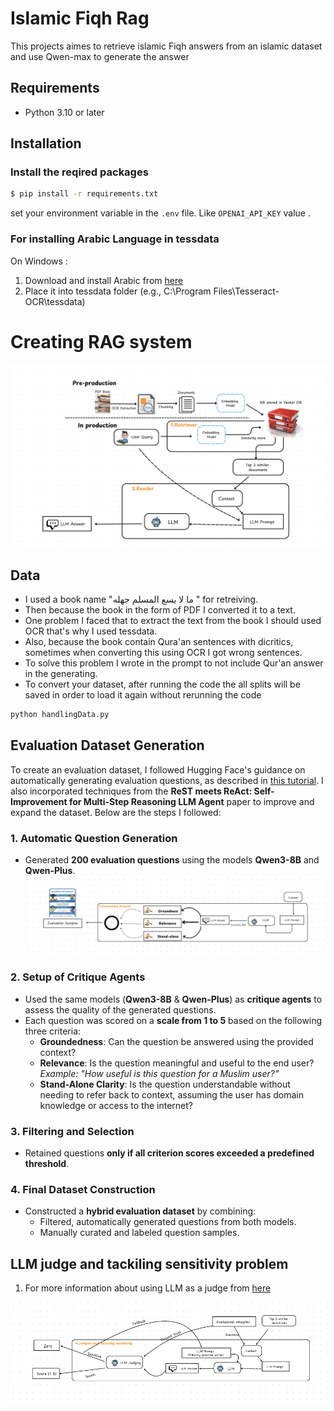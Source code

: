 # Islamic Fiqh Rag

This projects aimes to retrieve islamic Fiqh answers from an islamic dataset and use Qwen-max to generate the answer

## Requirements 
- Python 3.10 or later 


## Installation
### Install the reqired packages
```bash
$ pip install -r requirements.txt
```

set your environment variable in the `.env` file. Like `OPENAI_API_KEY` value .

### For installing Arabic Language in tessdata 
On Windows :
1) Download and install Arabic from [here](https://github.com/tesseract-ocr/tessdata/blob/main/ara.traineddata)
2) Place it into tessdata folder (e.g., C:\Program Files\Tesseract-OCR\tessdata)

# Creating RAG system 
![RAG system flowchart](./src/system/image2.png)

## Data
* I used a book name "ما لا يسع المسلم جهله " for retreiving.
* Then because the book in the form of PDF I converted it to a text.
* One problem I faced that to extract the text from the book I should used OCR that's why I used tessdata.
* Also, because the book contain Qura'an sentences with dicritics, sometimes when converting this using OCR I got wrong sentences.
* To solve this problem I wrote in the prompt to not include Qur'an answer in the generating.
* To convert your dataset, after running the code the all splits will be saved in order to load it again without rerunning the code
```bash
python handlingData.py
```
## Evaluation Dataset Generation

To create an evaluation dataset, I followed Hugging Face's guidance on automatically generating evaluation questions, as described in [this tutorial](https://huggingface.co/learn/cookbook/rag_evaluation). I also incorporated techniques from the **ReST meets ReAct: Self-Improvement for Multi-Step Reasoning LLM Agent** paper to improve and expand the dataset. Below are the steps I followed:

### 1. Automatic Question Generation  
- Generated **200 evaluation questions** using the models **Qwen3-8B** and **Qwen-Plus**.
![Citeria of generating the image](./src/system/image1.png)
### 2. Setup of Critique Agents  
- Used the same models (**Qwen3-8B** & **Qwen-Plus**) as **critique agents** to assess the quality of the generated questions.
- Each question was scored on a **scale from 1 to 5** based on the following three criteria:
  - **Groundedness**: Can the question be answered using the provided context?
  - **Relevance**: Is the question meaningful and useful to the end user?  
    *Example: "How useful is this question for a Muslim user?"*
  - **Stand-Alone Clarity**: Is the question understandable without needing to refer back to context, assuming the user has domain knowledge or access to the internet?


### 3. Filtering and Selection  
- Retained questions **only if all criterion scores exceeded a predefined threshold**.

### 4. Final Dataset Construction  
- Constructed a **hybrid evaluation dataset** by combining:
  - Filtered, automatically generated questions from both models.
  - Manually curated and labeled question samples.

## LLM judge and tackiling sensitivity problem
1) For more information about using LLM as a judge from [here](https://www.evidentlyai.com/llm-guide/llm-as-a-judge)

![Citeria of generating the image](./src/system/image.png)
